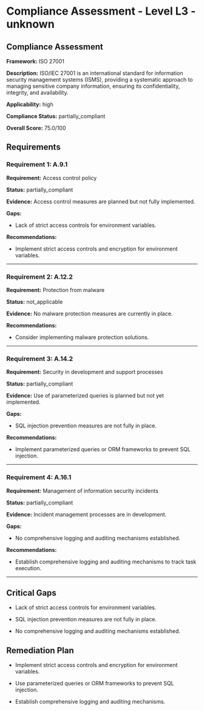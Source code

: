 # Compliance Assessment - Level L3 - unknown

## Compliance Assessment

**Framework:** ISO 27001

**Description:** ISO/IEC 27001 is an international standard for information security management systems (ISMS), providing a systematic approach to managing sensitive company information, ensuring its confidentiality, integrity, and availability.

**Applicability:** high

**Compliance Status:** partially_compliant

**Overall Score:** 75.0/100

## Requirements

### Requirement 1: A.9.1

**Requirement:** Access control policy

**Status:** partially_compliant

**Evidence:** Access control measures are planned but not fully implemented.

**Gaps:**
- Lack of strict access controls for environment variables.

**Recommendations:**
- Implement strict access controls and encryption for environment variables.

---

### Requirement 2: A.12.2

**Requirement:** Protection from malware

**Status:** not_applicable

**Evidence:** No malware protection measures are currently in place.

**Recommendations:**
- Consider implementing malware protection solutions.

---

### Requirement 3: A.14.2

**Requirement:** Security in development and support processes

**Status:** partially_compliant

**Evidence:** Use of parameterized queries is planned but not yet implemented.

**Gaps:**
- SQL injection prevention measures are not fully in place.

**Recommendations:**
- Implement parameterized queries or ORM frameworks to prevent SQL injection.

---

### Requirement 4: A.16.1

**Requirement:** Management of information security incidents

**Status:** partially_compliant

**Evidence:** Incident management processes are in development.

**Gaps:**
- No comprehensive logging and auditing mechanisms established.

**Recommendations:**
- Establish comprehensive logging and auditing mechanisms to track task execution.

---

## Critical Gaps

- Lack of strict access controls for environment variables.

- SQL injection prevention measures are not fully in place.

- No comprehensive logging and auditing mechanisms established.

## Remediation Plan

- Implement strict access controls and encryption for environment variables.

- Use parameterized queries or ORM frameworks to prevent SQL injection.

- Establish comprehensive logging and auditing mechanisms.

